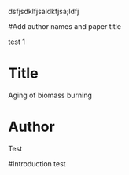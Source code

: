 dsfjsdklfjsaldkfjsa;ldfj


#Add author names and paper title

test 1


# Title
Aging of biomass burning

# Author
Test


#Introduction
test
